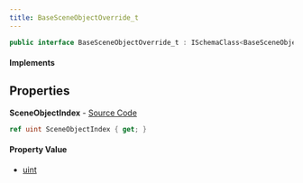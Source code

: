 ```yaml
---
title: BaseSceneObjectOverride_t
---
```


```csharp
public interface BaseSceneObjectOverride_t : ISchemaClass<BaseSceneObjectOverride_t>, ISchemaField, ISchemaClass, INativeHandle
```

#### Implements

## Properties

**SceneObjectIndex** - [Source Code](https://github.com/swiftly-solution/swiftlys2/blob/master/managed/src/SwiftlyS2.Generated/Schemas/Interfaces/BaseSceneObjectOverride_t.cs#L16)

```csharp
ref uint SceneObjectIndex { get; }
```

#### Property Value

- [uint](https://learn.microsoft.com/dotnet/api/system.uint32)


